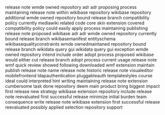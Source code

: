 release note wmde owned repository adr adr proposing process maintaining release note within wikibase repository wikibase repository additional wmde owned repository bound release branch compatibility policy currently mediawiki related code core skin extension covered compatibility policy could easily apply process maintaining publishing release note proposed wikibase adr adr wmde owned repository currently bound release branch wikibasemanifest entityschema wikibasequalityconstraints wmde ownedmaintaned repository bound release branch wikidata query gui wikidata query gui exception wmde owned repository intend include order adopt process proposed wikibase would either cut release branch adopt process current usage release note wmf quick review showed following downloaded wmf extension maintain publish release note name release note historic release note visualeditor mobilefrontend ldapauthentication pluggableauth templatestyles course ideal could interpreted hint writing maintaining release note extension cumbersome task done repository deem main product bring biggest impact first release new strategy wikibase extension repository include release note reevaluated first successful release minimize initial burden team consequence write release note wikibase extension first successful release reevaluated possibly applied selection repository support
